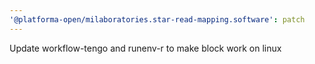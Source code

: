 ```yaml
---
'@platforma-open/milaboratories.star-read-mapping.software': patch
---
```


Update workflow-tengo and runenv-r to make block work on linux
